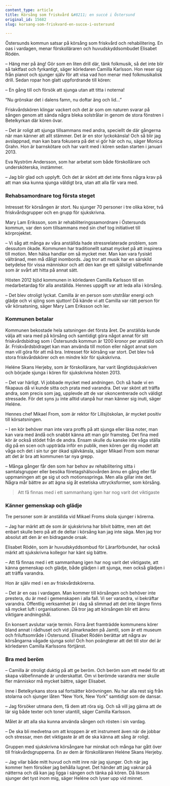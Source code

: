 ```yaml
---
content_type: article
title: Körsång som friskvård &#8211; en succé i Östersund
original_id: 15682
slug: korsang-som-friskvard-en-succe-i-ostersund

---
```


Östersunds kommun satsar på körsång som friskvård och rehabilitering. En oas i vardagen, menar förskolläraren och huvudskyddsombudet Elisabet Rödén.

– Häng mer på äng! Gör som en liten drill där, tänk folkmusik, så det inte blir så taktfast och fyrkantigt, säger körledaren Camilla Karlsson. Hon reser sig från pianot och sjunger själv för att visa vad hon menar med folkmusikalisk drill. Sedan ropar hon glatt uppfordrande till kören:

– En gång till och försök att sjunga utan att titta i noterna!

“Nu grönskar det i dalens famn, nu doftar äng och lid…”

Friskvårdskören klingar vackert och det är som om naturen svarar på sången genom att sända några bleka solstrålar in genom de stora fönstren i Betelkyrkan där kören övar.

– Det är roligt att sjunga tillsammans med andra, speciellt de där gångerna när man känner att allt stämmer. Det är en stor lyckokänsla! Och så blir jag avslappnad, man kan bara fokusera på det vi gör här och nu, säger Monica Grahn. Hon är barnskötare och har varit med i kören sedan starten i januari 2013.

Eva Nyström Andersson, som har arbetat som både förskollärare och undersköterska, instämmer.

– Jag blir glad och upplyft. Och det är skönt att det inte finns några krav på att man ska kunna sjunga väldigt bra, utan att alla får vara med.

### Rehabsamordnare tog första steget

Intresset för körsången är stort. Nu sjunger 70 personer i tre olika körer, två friskvårdsgrupper och en grupp för sjukskrivna.

Mary Lam Eriksson, som är rehabiliteringssamordnare i Östersunds kommun, var den som tillsammans med sin chef tog initiativet till körprojektet.

– Vi såg att många av våra anställda hade stressrelaterade problem, som dessutom ökade. Kommunen har traditionellt satsat mycket på att inspirera till motion. Men hälsa handlar om så mycket mer. Man kan vara fysiskt vältränad, men må dåligt inombords. Jag tror att musik har en särskild betydelse för vissa människor och att den kan ge ett själsligt välbefinnande som är svårt att hitta på annat sätt.

Hösten 2012 bjöd kommunen in körledaren Camilla Karlsson till en medarbetardag för alla anställda. Hennes uppgift var att leda alla i körsång.

– Det blev otroligt lyckat. Camilla är en person som utstrålar energi och glädje och vi sjöng som sjutton! Då kände vi att Camilla var rätt person för vår körsatsning, säger Mary Lam Eriksson och ler.

### Kommunen betalar

Kommunen bekostade hela satsningen det första året. De anställda kunde välja att vara med på körsång och samtidigt göra något annat för sitt friskvårdsbidrag som i Östersunds kommun är 1200 kronor per anställd och år. Friskvårdsbidraget kan man använda till motion eller något annat som man vill göra för att må bra. Intresset för körsång var stort. Det blev två stora friskvårdskörer och en mindre kör för sjukskrivna.

Heléne Skans Herjeby, som är förskollärare, har varit långtidssjukskriven och började sjunga i kören för sjukskrivna hösten 2013.

– Det var härligt. Vi jobbade mycket med andningen. Och så hade vi en fikapaus då vi kunde sitta och prata med varandra. Det var skönt att träffa andra, som precis som jag, upplevde att de var okoncentrerade och väldigt stressade. För det syns ju inte alltid utanpå hur man känner sig inuti, säger Heléne.

Hennes chef Mikael From, som är rektor för Lillsjöskolan, är mycket positiv till körsatsningen.

– I en kör behöver man inte vara proffs på att sjunga eller läsa noter, man kan vara med ändå och snabbt känna att man gör framsteg. Det fina med kör är också stödet från de andra. Ensam skulle du kanske inte våga ställa dig på en scen och uppträda inför en publik, men kören ger dig modet att våga och det i sin tur ger ökad självkänsla, säger Mikael From som menar att det är bra att kommunen tar nya grepp.

– Många gånger får den som har behov av rehabilitering sitta i samtalsgrupper eller besöka företagshälsovården ännu en gång eller får uppmaningen att ge sig ut och motionsspringa. Men alla gillar inte det. Några mår bättre av att ägna sig åt estetiska uttrycksformer, som körsång.

> Att få finnas med i ett sammanhang igen har nog varit det viktigaste

### Känner gemenskap och glädje

Tre personer som är anställda vid Mikael Froms skola sjunger i körerna.

– Jag har märkt att de som är sjukskrivna har blivit bättre, men att det enbart skulle bero på att de deltar i körsång kan jag inte säga. Men jag tror absolut att den är en bidragande orsak.

Elisabet Rödén, som är huvudskyddsombud för Lärarförbundet, har också märkt att sjukskrivna kollegor har känt sig bättre.

– Att få finnas med i ett sammanhang igen har nog varit det viktigaste, att känna gemenskap och glädje, både glädjen i att sjunga, men också glädjen i att träffa varandra.

Hon är själv med i en av friskvårdskörerna.

– Det är en oas i vardagen. Man kommer till körsången och behöver inte prestera, du är med i gemenskapen i alla fall. Vi ser varandra, vi bekräftar varandra. Offentlig verksamhet är i dag så slimmad att det inte längre finns så mycket luft i organisationen. Då tror jag att körsången blir ett ännu viktigare andningshål.

En konsert avslutar varje termin. Förra året framträdde kommunens körer bland annat i rådhuset och vid julmarknaden på Jamtli, som är ett museum och friluftsområde i Östersund. Elisabet Rödén berättar att några av körsångarna vågade sjunga solo! Och hon poängterar att det till stor del är körledaren Camilla Karlssons förtjänst.

### Bra med beröm

– Camilla är otroligt duktig på att ge beröm. Och beröm som ett medel för att skapa välbefinnande är underskattat. Om vi berömde varandra mer skulle fler människor må mycket bättre, säger Elisabet.

Inne i Betelkyrkans stora sal fortsätter körövningen. Nu har alla rest sig från stolarna och sjunger låten “New York, New York” samtidigt som de dansar.

– Jag försöker utmana dem, få dem att röra sig. Och så vill jag gärna att de lär sig både texter och toner utantill, säger Camilla Karlsson.

Målet är att alla ska kunna använda sången och rösten i sin vardag.

– De ska bli medvetna om att kroppen är ett instrument även när de jobbar och stressar, men det viktigaste är att de ska känna att sång är roligt.

Gruppen med sjukskrivna körsångare har minskat och många har gått över till friskvårdsgrupperna. En av dem är förskolläraren Heléne Skans Herjeby.

– Jag vilar både mitt huvud och mitt inre när jag sjunger. Och när jag kommer hem försöker jag behålla lugnet. Det händer att jag vaknar på nätterna och då kan jag ligga i sängen och tänka på kören. Då liksom sjunger det tyst inom mig, säger Heléne och lyser upp vid minnet.

